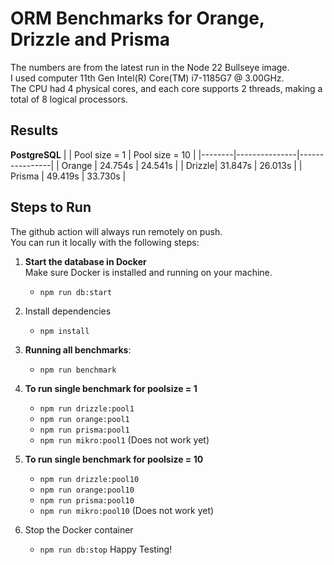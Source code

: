 # ORM Benchmarks for Orange, Drizzle and Prisma
The numbers are from the latest run in the Node 22 Bullseye image.  
I used computer 11th Gen Intel(R) Core(TM) i7-1185G7 @ 3.00GHz.   
The CPU had 4 physical cores, and each core supports 2 threads, making a total of 8 logical processors. 
## Results  
**PostgreSQL**
|        | Pool size = 1 | Pool size = 10 |
|--------|---------------|----------------|
| Orange | 24.754s       | 24.541s        |
| Drizzle| 31.847s       | 26.013s        |
| Prisma | 49.419s       | 33.730s        |
## Steps to Run

The github action will always run remotely on push.  
You can run it locally with the following steps:  

1. **Start the database in Docker**  
   Make sure Docker is installed and running on your machine.
   - ```npm run db:start```

2. Install dependencies
   - ```npm install```

3. **Running all benchmarks**:
   - ```npm run benchmark```

4. **To run single benchmark for poolsize = 1**
   - ```npm run drizzle:pool1```
   - ```npm run orange:pool1```
   - ```npm run prisma:pool1```
   - ```npm run mikro:pool1``` (Does not work yet)

5. **To run single benchmark for poolsize = 10**
   - ```npm run drizzle:pool10```
   - ```npm run orange:pool10```
   - ```npm run prisma:pool10```
   - ```npm run mikro:pool10``` (Does not work yet)

6. Stop the Docker container
   - ```npm run db:stop```
Happy Testing!
